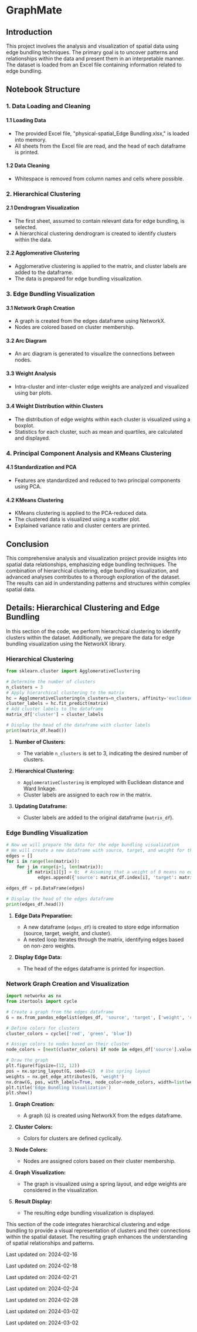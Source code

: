 # GraphMate

## Introduction
This project involves the analysis and visualization of spatial data using edge bundling techniques. The primary goal is to uncover patterns and relationships within the data and present them in an interpretable manner. The dataset is loaded from an Excel file containing information related to edge bundling.

## Notebook Structure

### 1. Data Loading and Cleaning

#### 1.1 Loading Data
- The provided Excel file, "physical-spatial_Edge Bundling.xlsx," is loaded into memory.
- All sheets from the Excel file are read, and the head of each dataframe is printed.

#### 1.2 Data Cleaning
- Whitespace is removed from column names and cells where possible.

### 2. Hierarchical Clustering

#### 2.1 Dendrogram Visualization
- The first sheet, assumed to contain relevant data for edge bundling, is selected.
- A hierarchical clustering dendrogram is created to identify clusters within the data.

#### 2.2 Agglomerative Clustering
- Agglomerative clustering is applied to the matrix, and cluster labels are added to the dataframe.
- The data is prepared for edge bundling visualization.

### 3. Edge Bundling Visualization
#### 3.1 Network Graph Creation
- A graph is created from the edges dataframe using NetworkX.
- Nodes are colored based on cluster membership.

#### 3.2 Arc Diagram
- An arc diagram is generated to visualize the connections between nodes.

#### 3.3 Weight Analysis
- Intra-cluster and inter-cluster edge weights are analyzed and visualized using bar plots.

#### 3.4 Weight Distribution within Clusters
- The distribution of edge weights within each cluster is visualized using a boxplot.
- Statistics for each cluster, such as mean and quartiles, are calculated and displayed.

### 4. Principal Component Analysis and KMeans Clustering

#### 4.1 Standardization and PCA
- Features are standardized and reduced to two principal components using PCA.

#### 4.2 KMeans Clustering
- KMeans clustering is applied to the PCA-reduced data.
- The clustered data is visualized using a scatter plot.
- Explained variance ratio and cluster centers are printed.

## Conclusion
This comprehensive analysis and visualization project provide insights into spatial data relationships, emphasizing edge bundling techniques. The combination of hierarchical clustering, edge bundling visualization, and advanced analyses contributes to a thorough exploration of the dataset. The results can aid in understanding patterns and structures within complex spatial data.

## Details: Hierarchical Clustering and Edge Bundling

In this section of the code, we perform hierarchical clustering to identify clusters within the dataset. Additionally, we prepare the data for edge bundling visualization using the NetworkX library.

### Hierarchical Clustering

```python
from sklearn.cluster import AgglomerativeClustering

# Determine the number of clusters
n_clusters = 3
# Apply hierarchical clustering to the matrix
hc = AgglomerativeClustering(n_clusters=n_clusters, affinity='euclidean', linkage='ward')
cluster_labels = hc.fit_predict(matrix)
# Add cluster labels to the dataframe
matrix_df['cluster'] = cluster_labels

# Display the head of the dataframe with cluster labels
print(matrix_df.head())
```

1. **Number of Clusters:**
   - The variable `n_clusters` is set to 3, indicating the desired number of clusters.
   
2. **Hierarchical Clustering:**
   - `AgglomerativeClustering` is employed with Euclidean distance and Ward linkage.
   - Cluster labels are assigned to each row in the matrix.
   
3. **Updating Dataframe:**
   - Cluster labels are added to the original dataframe (`matrix_df`).

### Edge Bundling Visualization

```python
# Now we will prepare the data for the edge bundling visualization
# We will create a new dataframe with source, target, and weight for the edges
edges = []
for i in range(len(matrix)):
    for j in range(i+1, len(matrix)):
        if matrix[i][j] > 0:  # Assuming that a weight of 0 means no edge
            edges.append({'source': matrix_df.index[i], 'target': matrix_df.index[j], 'weight': matrix[i][j], 'cluster': cluster_labels[i]})

edges_df = pd.DataFrame(edges)

# Display the head of the edges dataframe
print(edges_df.head())
```

1. **Edge Data Preparation:**
   - A new dataframe (`edges_df`) is created to store edge information (source, target, weight, and cluster).
   - A nested loop iterates through the matrix, identifying edges based on non-zero weights.

2. **Display Edge Data:**
   - The head of the edges dataframe is printed for inspection.

### Network Graph Creation and Visualization

```python
import networkx as nx
from itertools import cycle

# Create a graph from the edges dataframe
G = nx.from_pandas_edgelist(edges_df, 'source', 'target', ['weight', 'cluster'])

# Define colors for clusters
cluster_colors = cycle(['red', 'green', 'blue'])

# Assign colors to nodes based on their cluster
node_colors = [next(cluster_colors) if node in edges_df['source'].values else 'black' for node in G.nodes()]

# Draw the graph
plt.figure(figsize=(12, 12))
pos = nx.spring_layout(G, seed=42)  # Use spring layout
weights = nx.get_edge_attributes(G, 'weight')
nx.draw(G, pos, with_labels=True, node_color=node_colors, width=list(weights.values()))
plt.title('Edge Bundling Visualization')
plt.show()
```

1. **Graph Creation:**
   - A graph (`G`) is created using NetworkX from the edges dataframe.

2. **Cluster Colors:**
   - Colors for clusters are defined cyclically.

3. **Node Colors:**
   - Nodes are assigned colors based on their cluster membership.

4. **Graph Visualization:**
   - The graph is visualized using a spring layout, and edge weights are considered in the visualization.

5. **Result Display:**
   - The resulting edge bundling visualization is displayed.

This section of the code integrates hierarchical clustering and edge bundling to provide a visual representation of clusters and their connections within the spatial dataset. The resulting graph enhances the understanding of spatial relationships and patterns.

Last updated on: 2024-02-16

Last updated on: 2024-02-18

Last updated on: 2024-02-21

Last updated on: 2024-02-24

Last updated on: 2024-02-28

Last updated on: 2024-03-02

Last updated on: 2024-03-02